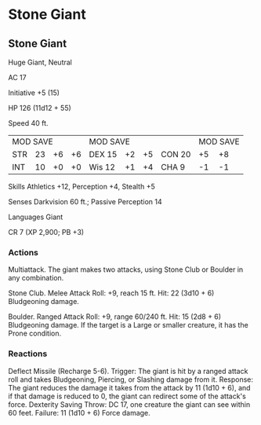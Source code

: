 # Stone Giant

## Stone Giant

Huge Giant, Neutral

AC 17

Initiative +5 (15)

HP 126 (11d12 + 55)

Speed 40 ft.

<table><tr><td colspan="4">MOD SAVE</td><td colspan="4">MOD SAVE</td><td colspan="3">MOD SAVE</td></tr><tr><td>STR</td><td>23</td><td>+6</td><td>+6</td><td>DEX 15</td><td>+2</td><td>+5</td><td>CON 20</td><td>+5</td><td>+8</td><td></td></tr><tr><td>INT</td><td>10</td><td>+0</td><td>+0</td><td>Wis 12</td><td>+1</td><td>+4</td><td>CHA 9</td><td>-1</td><td>-1</td><td></td></tr></table>

Skills Athletics +12, Perception +4, Stealth +5

Senses Darkvision 60 ft.; Passive Perception 14

Languages Giant

CR 7 (XP 2,900; PB +3)

### Actions

Multiattack. The giant makes two attacks, using Stone Club or Boulder in any combination.

Stone Club. Melee Attack Roll: +9, reach 15 ft. Hit: 22 (3d10 + 6) Bludgeoning damage.

Boulder. Ranged Attack Roll: +9, range 60/240 ft. Hit: 15 (2d8 + 6) Bludgeoning damage. If the target is a Large or smaller creature, it has the Prone condition.

### Reactions

Deflect Missile (Recharge 5-6). Trigger: The giant is hit by a ranged attack roll and takes Bludgeoning, Piercing, or Slashing damage from it. Response: The giant reduces the damage it takes from the attack by 11 (1d10 + 6), and if that damage is reduced to 0, the giant can redirect some of the attack's force. Dexterity Saving Throw: DC 17, one creature the giant can see within 60 feet. Failure: 11 (1d10 + 6) Force damage.
